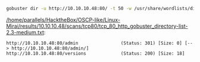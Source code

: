 ```bash
gobuster dir -u http://10.10.10.48:80/ -t 50 -w /usr/share/wordlists/dirbuster/directory-list-2.3-medium.txt -e -k -x "txt,html,php,asp,aspx,jsp" -z -o "/home/parallels/HacktheBox/OSCP-like/Linux-Mirai/results/10.10.10.48/scans/tcp80/tcp_80_http_gobuster_directory-list-2.3-medium.txt"
```

[/home/parallels/HacktheBox/OSCP-like/Linux-Mirai/results/10.10.10.48/scans/tcp80/tcp_80_http_gobuster_directory-list-2.3-medium.txt](file:///home/parallels/HacktheBox/OSCP-like/Linux-Mirai/results/10.10.10.48/scans/tcp80/tcp_80_http_gobuster_directory-list-2.3-medium.txt):

```
http://10.10.10.48:80/admin                (Status: 301) [Size: 0] [--> http://10.10.10.48:80/admin/]
http://10.10.10.48:80/versions             (Status: 200) [Size: 18]

```
